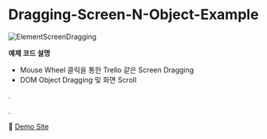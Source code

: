 # Dragging-Screen-N-Object-Example

![ElementScreenDragging](https://user-images.githubusercontent.com/47492535/101277782-21010a00-37fa-11eb-8d81-e8824f19b7cb.gif)

**예제 코드 설명**

- Mouse Wheel 클릭을 통한 Trello 같은 Screen Dragging
- DOM Object Dragging 및 화면 Scroll

.

.

📢 [Demo Site](https://altmshfkgudtjr.github.io/Dragging-Screen-N-Object-Example/)
